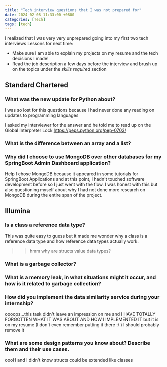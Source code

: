 ```yaml
---
title: "Tech interview questions that I was not prepared for"
date: 2024-02-08 11:33:00 +0800
categories: [Tech]
tags: [tech]
---
```


I realized that I was very very unprepared going into my first two tech interviews
Lessons for next time:
- Make sure I am able to explain my projects on my resume and the tech decisions I made!
- Read the job description a few days before the interview and brush up on the topics under the *skills required* section

## Standard Chartered

### What was the new update for Python about?
I was so lost for this questions because I had never done any reading on updates to programming languages

I asked my interviewer for the answer and he told me to read up on the Global Interpreter Lock https://peps.python.org/pep-0703/


### What is the difference between an array and a list?

### Why did I choose to use MongoDB over other databases for my SpringBoot Admin Dashboard application?
Help I chose MongoDB because it appeared in some tutorials for SpringBoot Applications and at this point, I hadn't touched software development before so I just went with the flow. I was honest with this but also questioning myself about why I had not done more research on MongoDB during the entire span of the project.

## Illumina

### Is a class a reference data type?
This was quite easy to guess but it made me wonder why a class is a reference data type and how reference data types actually work.

>> hmm why are structs value data types?

### What is a garbage collector?

### What is a memory leak, in what situations might it occur, and how is it related to garbage collection?

### How did you implement the data similarity service during your internship?
oooops...this task didn't leave an impression on me and I HAVE TOTALLY FORGOTTEN WHAT IT WAS ABOUT AND HOW I IMPLEMENTED IT but it is on my resume (I don't even remember putting it there :/ ) I should probably remove it

### What are some design patterns you know about? Describe them and their use cases.

oooH and I didn't know structs could be extended like classes